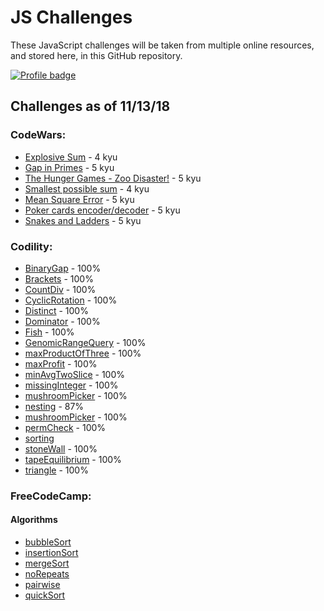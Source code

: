 # JS Challenges

These JavaScript challenges will be taken from multiple online resources, and stored here, in this GitHub repository.

[![Profile badge](https://www.codewars.com/users/Jpetrucci49/badges/large)](https://www.codewars.com/users/Jpetrucci49)

## Challenges as of 11/13/18

### CodeWars:

- [Explosive Sum](./codeWars/explosiveSum.js) - 4 kyu
- [Gap in Primes](codeWars/gapInPrimes.js) - 5 kyu
- [The Hunger Games - Zoo Disaster!](./codeWars/hungerGamesZooDisaster.js) - 5 kyu
- [Smallest possible sum](./codeWars/leastPossibleSum.js) - 4 kyu
- [Mean Square Error](./codeWars/meanSquareError.js) - 5 kyu
- [Poker cards encoder/decoder](./codeWars/pokerCardsEncoderDecoder.js) - 5 kyu
- [Snakes and Ladders](./codeWars/snakesAndLadders.js) - 5 kyu

### Codility:

- [BinaryGap](Codility/binaryGap.js) - 100%
- [Brackets](Codility/brackets.js) - 100%
- [CountDiv](Codility/countDiv.js) - 100%
- [CyclicRotation](Codility/cyclicRotation.js) - 100%
- [Distinct](Codility/distinct.js) - 100%
- [Dominator](Codility/dominator.js) - 100%
- [Fish](Codility/fish.js) - 100%
- [GenomicRangeQuery](Codility/genomicRangeQuery.js) - 100%
- [maxProductOfThree](Codility/maxProductOfThree.js) - 100%
- [maxProfit](Codility/maxProfit.js) - 100%
- [minAvgTwoSlice](Codility/minAvgTwoSlice.js) - 100%
- [missingInteger](Codility/missingInteger.js) - 100%
- [mushroomPicker](Codility/mushroomPicker.js) - 100%
- [nesting](Codility/nesting.js) - 87%
- [mushroomPicker](Codility/passingCars.js) - 100%
- [permCheck](Codility/permCheck.js) - 100%
- [sorting](Codility/sorting.js)
- [stoneWall](Codility/stoneWall.js) - 100%
- [tapeEquilibrium](Codility/tapeEquilibrium.js) - 100%
- [triangle](Codility/triangle.js) - 100%

### FreeCodeCamp:

#### Algorithms

- [bubbleSort](freeCodeCamp/algorithms/bubbleSort.js)
- [insertionSort](freeCodeCamp/algorithms/insertionSort.js)
- [mergeSort](freeCodeCamp/algorithms/mergeSort.js)
- [noRepeats](freeCodeCamp/algorithms/noRepeats.js)
- [pairwise](freeCodeCamp/algorithms/pairwise.js)
- [quickSort](freeCodeCamp/algorithms/quickSort.js)
